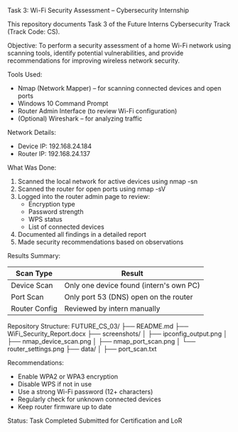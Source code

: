 Task 3: Wi-Fi Security Assessment – Cybersecurity Internship

This repository documents Task 3 of the Future Interns Cybersecurity Track (Track Code: CS).

Objective:
To perform a security assessment of a home Wi-Fi network using scanning tools, identify potential vulnerabilities, and provide recommendations for improving wireless network security.

Tools Used:
- Nmap (Network Mapper) – for scanning connected devices and open ports
- Windows 10 Command Prompt
- Router Admin Interface (to review Wi-Fi configuration)
- (Optional) Wireshark – for analyzing traffic

Network Details:
- Device IP: 192.168.24.184
- Router IP: 192.168.24.137

What Was Done:
1. Scanned the local network for active devices using nmap -sn
2. Scanned the router for open ports using nmap -sV
3. Logged into the router admin page to review:
   - Encryption type
   - Password strength
   - WPS status
   - List of connected devices
4. Documented all findings in a detailed report
5. Made security recommendations based on observations

Results Summary:

Scan Type     | Result
--------------|--------------------------------------------------
Device Scan   | Only one device found (intern's own PC)
Port Scan     | Only port 53 (DNS) open on the router
Router Config | Reviewed by intern manually

Repository Structure:
FUTURE_CS_03/
├── README.md
├── WiFi_Security_Report.docx
├── screenshots/
│   ├── ipconfig_output.png
│   ├── nmap_device_scan.png
│   ├── nmap_port_scan.png
│   └── router_settings.png
├── data/
│   ├── port_scan.txt


Recommendations:
- Enable WPA2 or WPA3 encryption
- Disable WPS if not in use
- Use a strong Wi-Fi password (12+ characters)
- Regularly check for unknown connected devices
- Keep router firmware up to date

Status:
Task Completed
Submitted for Certification and LoR
